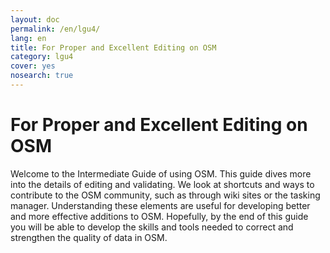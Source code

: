 ```yaml
---
layout: doc
permalink: /en/lgu4/
lang: en
title: For Proper and Excellent Editing on OSM
category: lgu4
cover: yes
nosearch: true
---
```


For Proper and Excellent Editing on OSM
====================

Welcome to the Intermediate Guide of using OSM. This guide dives more into the details
of editing and validating. We look at shortcuts and ways to contribute to the OSM
community, such as through wiki sites or the tasking manager. Understanding these
elements are useful for developing better and more effective additions to OSM.
Hopefully, by the end of this guide you will be able to develop the skills and 
tools needed to correct and strengthen the quality of data in OSM.